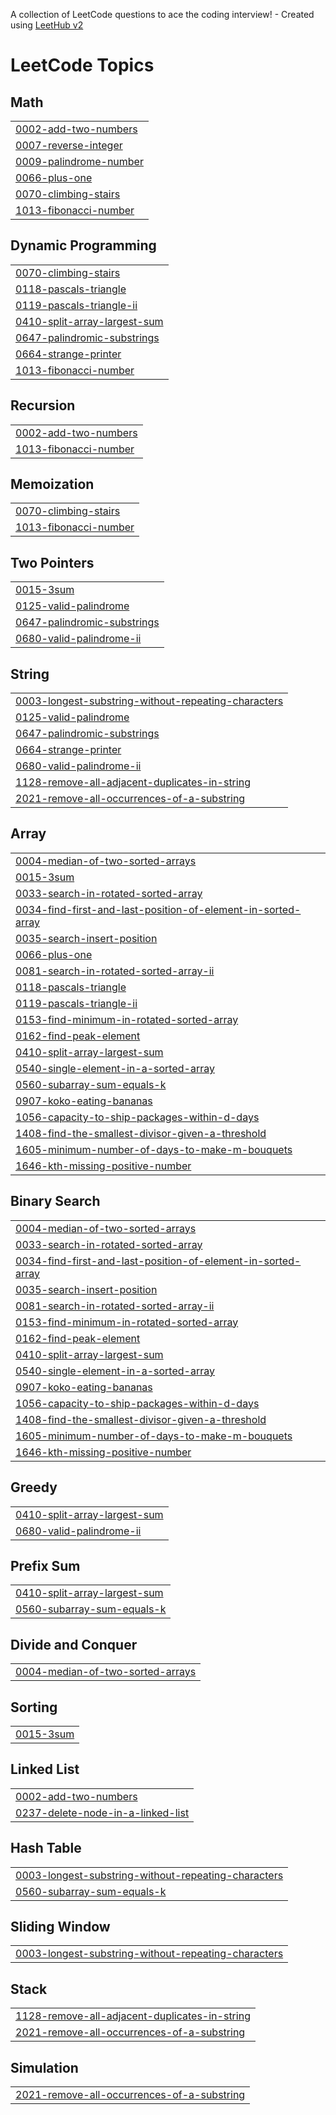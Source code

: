 A collection of LeetCode questions to ace the coding interview! - Created using [LeetHub v2](https://github.com/arunbhardwaj/LeetHub-2.0)
<!---LeetCode Topics Start-->
# LeetCode Topics
## Math
|  |
| ------- |
| [0002-add-two-numbers](https://github.com/AmritParashar1/Leetcode_Questions/tree/master/0002-add-two-numbers) |
| [0007-reverse-integer](https://github.com/AmritParashar1/Leetcode_Questions/tree/master/0007-reverse-integer) |
| [0009-palindrome-number](https://github.com/AmritParashar1/Leetcode_Questions/tree/master/0009-palindrome-number) |
| [0066-plus-one](https://github.com/AmritParashar1/Leetcode_Questions/tree/master/0066-plus-one) |
| [0070-climbing-stairs](https://github.com/AmritParashar1/Leetcode_Questions/tree/master/0070-climbing-stairs) |
| [1013-fibonacci-number](https://github.com/AmritParashar1/Leetcode_Questions/tree/master/1013-fibonacci-number) |
## Dynamic Programming
|  |
| ------- |
| [0070-climbing-stairs](https://github.com/AmritParashar1/Leetcode_Questions/tree/master/0070-climbing-stairs) |
| [0118-pascals-triangle](https://github.com/AmritParashar1/Leetcode_Questions/tree/master/0118-pascals-triangle) |
| [0119-pascals-triangle-ii](https://github.com/AmritParashar1/Leetcode_Questions/tree/master/0119-pascals-triangle-ii) |
| [0410-split-array-largest-sum](https://github.com/AmritParashar1/Leetcode_Questions/tree/master/0410-split-array-largest-sum) |
| [0647-palindromic-substrings](https://github.com/AmritParashar1/Leetcode_Questions/tree/master/0647-palindromic-substrings) |
| [0664-strange-printer](https://github.com/AmritParashar1/Leetcode_Questions/tree/master/0664-strange-printer) |
| [1013-fibonacci-number](https://github.com/AmritParashar1/Leetcode_Questions/tree/master/1013-fibonacci-number) |
## Recursion
|  |
| ------- |
| [0002-add-two-numbers](https://github.com/AmritParashar1/Leetcode_Questions/tree/master/0002-add-two-numbers) |
| [1013-fibonacci-number](https://github.com/AmritParashar1/Leetcode_Questions/tree/master/1013-fibonacci-number) |
## Memoization
|  |
| ------- |
| [0070-climbing-stairs](https://github.com/AmritParashar1/Leetcode_Questions/tree/master/0070-climbing-stairs) |
| [1013-fibonacci-number](https://github.com/AmritParashar1/Leetcode_Questions/tree/master/1013-fibonacci-number) |
## Two Pointers
|  |
| ------- |
| [0015-3sum](https://github.com/AmritParashar1/Leetcode_Questions/tree/master/0015-3sum) |
| [0125-valid-palindrome](https://github.com/AmritParashar1/Leetcode_Questions/tree/master/0125-valid-palindrome) |
| [0647-palindromic-substrings](https://github.com/AmritParashar1/Leetcode_Questions/tree/master/0647-palindromic-substrings) |
| [0680-valid-palindrome-ii](https://github.com/AmritParashar1/Leetcode_Questions/tree/master/0680-valid-palindrome-ii) |
## String
|  |
| ------- |
| [0003-longest-substring-without-repeating-characters](https://github.com/AmritParashar1/Leetcode_Questions/tree/master/0003-longest-substring-without-repeating-characters) |
| [0125-valid-palindrome](https://github.com/AmritParashar1/Leetcode_Questions/tree/master/0125-valid-palindrome) |
| [0647-palindromic-substrings](https://github.com/AmritParashar1/Leetcode_Questions/tree/master/0647-palindromic-substrings) |
| [0664-strange-printer](https://github.com/AmritParashar1/Leetcode_Questions/tree/master/0664-strange-printer) |
| [0680-valid-palindrome-ii](https://github.com/AmritParashar1/Leetcode_Questions/tree/master/0680-valid-palindrome-ii) |
| [1128-remove-all-adjacent-duplicates-in-string](https://github.com/AmritParashar1/Leetcode_Questions/tree/master/1128-remove-all-adjacent-duplicates-in-string) |
| [2021-remove-all-occurrences-of-a-substring](https://github.com/AmritParashar1/Leetcode_Questions/tree/master/2021-remove-all-occurrences-of-a-substring) |
## Array
|  |
| ------- |
| [0004-median-of-two-sorted-arrays](https://github.com/AmritParashar1/Leetcode_Questions/tree/master/0004-median-of-two-sorted-arrays) |
| [0015-3sum](https://github.com/AmritParashar1/Leetcode_Questions/tree/master/0015-3sum) |
| [0033-search-in-rotated-sorted-array](https://github.com/AmritParashar1/Leetcode_Questions/tree/master/0033-search-in-rotated-sorted-array) |
| [0034-find-first-and-last-position-of-element-in-sorted-array](https://github.com/AmritParashar1/Leetcode_Questions/tree/master/0034-find-first-and-last-position-of-element-in-sorted-array) |
| [0035-search-insert-position](https://github.com/AmritParashar1/Leetcode_Questions/tree/master/0035-search-insert-position) |
| [0066-plus-one](https://github.com/AmritParashar1/Leetcode_Questions/tree/master/0066-plus-one) |
| [0081-search-in-rotated-sorted-array-ii](https://github.com/AmritParashar1/Leetcode_Questions/tree/master/0081-search-in-rotated-sorted-array-ii) |
| [0118-pascals-triangle](https://github.com/AmritParashar1/Leetcode_Questions/tree/master/0118-pascals-triangle) |
| [0119-pascals-triangle-ii](https://github.com/AmritParashar1/Leetcode_Questions/tree/master/0119-pascals-triangle-ii) |
| [0153-find-minimum-in-rotated-sorted-array](https://github.com/AmritParashar1/Leetcode_Questions/tree/master/0153-find-minimum-in-rotated-sorted-array) |
| [0162-find-peak-element](https://github.com/AmritParashar1/Leetcode_Questions/tree/master/0162-find-peak-element) |
| [0410-split-array-largest-sum](https://github.com/AmritParashar1/Leetcode_Questions/tree/master/0410-split-array-largest-sum) |
| [0540-single-element-in-a-sorted-array](https://github.com/AmritParashar1/Leetcode_Questions/tree/master/0540-single-element-in-a-sorted-array) |
| [0560-subarray-sum-equals-k](https://github.com/AmritParashar1/Leetcode_Questions/tree/master/0560-subarray-sum-equals-k) |
| [0907-koko-eating-bananas](https://github.com/AmritParashar1/Leetcode_Questions/tree/master/0907-koko-eating-bananas) |
| [1056-capacity-to-ship-packages-within-d-days](https://github.com/AmritParashar1/Leetcode_Questions/tree/master/1056-capacity-to-ship-packages-within-d-days) |
| [1408-find-the-smallest-divisor-given-a-threshold](https://github.com/AmritParashar1/Leetcode_Questions/tree/master/1408-find-the-smallest-divisor-given-a-threshold) |
| [1605-minimum-number-of-days-to-make-m-bouquets](https://github.com/AmritParashar1/Leetcode_Questions/tree/master/1605-minimum-number-of-days-to-make-m-bouquets) |
| [1646-kth-missing-positive-number](https://github.com/AmritParashar1/Leetcode_Questions/tree/master/1646-kth-missing-positive-number) |
## Binary Search
|  |
| ------- |
| [0004-median-of-two-sorted-arrays](https://github.com/AmritParashar1/Leetcode_Questions/tree/master/0004-median-of-two-sorted-arrays) |
| [0033-search-in-rotated-sorted-array](https://github.com/AmritParashar1/Leetcode_Questions/tree/master/0033-search-in-rotated-sorted-array) |
| [0034-find-first-and-last-position-of-element-in-sorted-array](https://github.com/AmritParashar1/Leetcode_Questions/tree/master/0034-find-first-and-last-position-of-element-in-sorted-array) |
| [0035-search-insert-position](https://github.com/AmritParashar1/Leetcode_Questions/tree/master/0035-search-insert-position) |
| [0081-search-in-rotated-sorted-array-ii](https://github.com/AmritParashar1/Leetcode_Questions/tree/master/0081-search-in-rotated-sorted-array-ii) |
| [0153-find-minimum-in-rotated-sorted-array](https://github.com/AmritParashar1/Leetcode_Questions/tree/master/0153-find-minimum-in-rotated-sorted-array) |
| [0162-find-peak-element](https://github.com/AmritParashar1/Leetcode_Questions/tree/master/0162-find-peak-element) |
| [0410-split-array-largest-sum](https://github.com/AmritParashar1/Leetcode_Questions/tree/master/0410-split-array-largest-sum) |
| [0540-single-element-in-a-sorted-array](https://github.com/AmritParashar1/Leetcode_Questions/tree/master/0540-single-element-in-a-sorted-array) |
| [0907-koko-eating-bananas](https://github.com/AmritParashar1/Leetcode_Questions/tree/master/0907-koko-eating-bananas) |
| [1056-capacity-to-ship-packages-within-d-days](https://github.com/AmritParashar1/Leetcode_Questions/tree/master/1056-capacity-to-ship-packages-within-d-days) |
| [1408-find-the-smallest-divisor-given-a-threshold](https://github.com/AmritParashar1/Leetcode_Questions/tree/master/1408-find-the-smallest-divisor-given-a-threshold) |
| [1605-minimum-number-of-days-to-make-m-bouquets](https://github.com/AmritParashar1/Leetcode_Questions/tree/master/1605-minimum-number-of-days-to-make-m-bouquets) |
| [1646-kth-missing-positive-number](https://github.com/AmritParashar1/Leetcode_Questions/tree/master/1646-kth-missing-positive-number) |
## Greedy
|  |
| ------- |
| [0410-split-array-largest-sum](https://github.com/AmritParashar1/Leetcode_Questions/tree/master/0410-split-array-largest-sum) |
| [0680-valid-palindrome-ii](https://github.com/AmritParashar1/Leetcode_Questions/tree/master/0680-valid-palindrome-ii) |
## Prefix Sum
|  |
| ------- |
| [0410-split-array-largest-sum](https://github.com/AmritParashar1/Leetcode_Questions/tree/master/0410-split-array-largest-sum) |
| [0560-subarray-sum-equals-k](https://github.com/AmritParashar1/Leetcode_Questions/tree/master/0560-subarray-sum-equals-k) |
## Divide and Conquer
|  |
| ------- |
| [0004-median-of-two-sorted-arrays](https://github.com/AmritParashar1/Leetcode_Questions/tree/master/0004-median-of-two-sorted-arrays) |
## Sorting
|  |
| ------- |
| [0015-3sum](https://github.com/AmritParashar1/Leetcode_Questions/tree/master/0015-3sum) |
## Linked List
|  |
| ------- |
| [0002-add-two-numbers](https://github.com/AmritParashar1/Leetcode_Questions/tree/master/0002-add-two-numbers) |
| [0237-delete-node-in-a-linked-list](https://github.com/AmritParashar1/Leetcode_Questions/tree/master/0237-delete-node-in-a-linked-list) |
## Hash Table
|  |
| ------- |
| [0003-longest-substring-without-repeating-characters](https://github.com/AmritParashar1/Leetcode_Questions/tree/master/0003-longest-substring-without-repeating-characters) |
| [0560-subarray-sum-equals-k](https://github.com/AmritParashar1/Leetcode_Questions/tree/master/0560-subarray-sum-equals-k) |
## Sliding Window
|  |
| ------- |
| [0003-longest-substring-without-repeating-characters](https://github.com/AmritParashar1/Leetcode_Questions/tree/master/0003-longest-substring-without-repeating-characters) |
## Stack
|  |
| ------- |
| [1128-remove-all-adjacent-duplicates-in-string](https://github.com/AmritParashar1/Leetcode_Questions/tree/master/1128-remove-all-adjacent-duplicates-in-string) |
| [2021-remove-all-occurrences-of-a-substring](https://github.com/AmritParashar1/Leetcode_Questions/tree/master/2021-remove-all-occurrences-of-a-substring) |
## Simulation
|  |
| ------- |
| [2021-remove-all-occurrences-of-a-substring](https://github.com/AmritParashar1/Leetcode_Questions/tree/master/2021-remove-all-occurrences-of-a-substring) |
<!---LeetCode Topics End-->